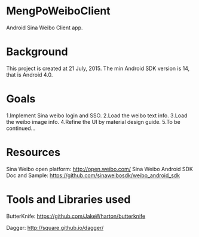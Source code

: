 # MengPoWeiboClient
Android Sina Weibo Client app.

# Background
This project is created at 21 July, 2015.
The min Android SDK version is 14, that is Android 4.0.

# Goals
1.Implement Sina weibo login and SSO.
2.Load the weibo text info.
3.Load the weibo image info.
4.Refine the UI by material design guide.
5.To be continued...

# Resources
Sina Weibo open platform: http://open.weibo.com/
Sina Weibo Android SDK Doc and Sample: https://github.com/sinaweibosdk/weibo_android_sdk


# Tools and Libraries used
ButterKnife:
https://github.com/JakeWharton/butterknife

Dagger:
http://square.github.io/dagger/




